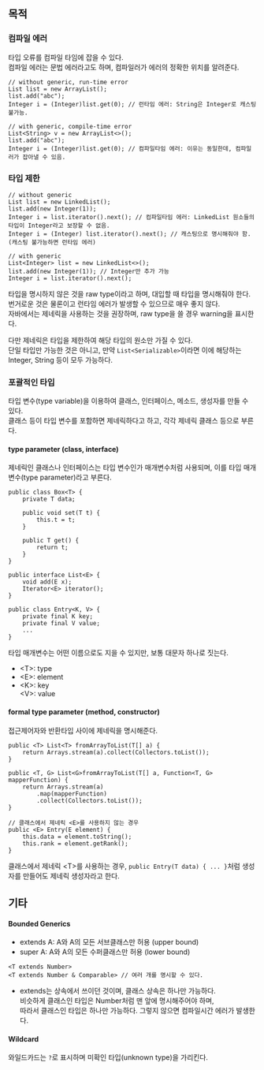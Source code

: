 ## 목적
### 컴파일 에러
타입 오류를 컴파일 타임에 잡을 수 있다.  
컴파일 에러는 문법 에러라고도 하며, 컴파일러가 에러의 정확한 위치를 알려준다.
```
// without generic, run-time error
List list = new ArrayList();
list.add("abc");
Integer i = (Integer)list.get(0); // 런타임 에러: String은 Integer로 캐스팅 불가능.

// with generic, compile-time error
List<String> v = new ArrayList<>();
list.add("abc");
Integer i = (Integer)list.get(0); // 컴파일타임 에러: 이유는 동일한데, 컴파일러가 잡아낼 수 있음.
```
### 타입 제한
```
// without generic
List list = new LinkedList();
list.add(new Integer(1));
Integer i = list.iterator().next(); // 컴파일타임 에러: LinkedList 원소들의 타입이 Integer라고 보장할 수 없음.
Integer i = (Integer) list.iterator().next(); // 캐스팅으로 명시해줘야 함. (캐스팅 불가능하면 런타임 에러)

// with generic
List<Integer> list = new LinkedList<>();
list.add(new Integer(1)); // Integer만 추가 가능
Integer i = list.iterator().next();
```
타입을 명시하지 않은 것을 raw type이라고 하며, 대입할 때 타입을 명시해줘야 한다.  
번거로운 것은 물론이고 런타임 에러가 발생할 수 있으므로 매우 좋지 않다.  
자바에서는 제네릭을 사용하는 것을 권장하며, raw type을 쓸 경우 warning을 표시한다.  
   
다만 제네릭은 타입을 제한하여 해당 타입의 원소만 가질 수 있다.  
단일 타입만 가능한 것은 아니고, 만약 `List<Serializable>`이라면 이에 해당하는 Integer, String 등이 모두 가능하다.
### 포괄적인 타입
타입 변수(type variable)을 이용하여 클래스, 인터페이스, 메소드, 생성자를 만들 수 있다.  
클래스 등이 타입 변수를 포함하면 제네릭하다고 하고, 각각 제네릭 클래스 등으로 부른다.
#### type parameter (class, interface)
제네릭인 클래스나 인터페이스는 타입 변수인가 매개변수처럼 사용되며, 이를 타입 매개변수(type parameter)라고 부른다.
```
public class Box<T> {
    private T data;
    
    public void set(T t) {
        this.t = t;
    }
    
    public T get() {
        return t;
    }
}

public interface List<E> {
    void add(E x);
    Iterator<E> iterator();
}

public class Entry<K, V> {
    private final K key;
    private final V value;
    ...
}
```
타입 매개변수는 어떤 이름으로도 지을 수 있지만, 보통 대문자 하나로 짓는다.
- \<T>: type
- \<E>: element
- \<K>: key  
\<V>: value
#### formal type parameter (method, constructor)
접근제어자와 반환타입 사이에 제네릭을 명시해준다.
```
public <T> List<T> fromArrayToList(T[] a) {
    return Arrays.stream(a).collect(Collectors.toList());
}

public <T, G> List<G>fromArrayToList(T[] a, Function<T, G> mapperFunction) {
    return Arrays.stream(a)
        .map(mapperFunction)
        .collect(Collectors.toList());
}

// 클래스에서 제네릭 <E>를 사용하지 않는 경우
public <E> Entry(E element) {
    this.data = element.toString();
    this.rank = element.getRank();
}
```
클래스에서 제네릭 \<T>를 사용하는 경우, `public Entry(T data) { ... }`처럼 생성자를 만들어도 제네릭 생성자라고 한다.  

## 기타
#### Bounded Generics
- extends A: A와 A의 모든 서브클래스만 허용 (upper bound)
- super A: A와 A의 모든 수퍼클래스만 허용 (lower bound)
```
<T extends Number>
<T extends Number & Comparable> // 여러 개를 명시할 수 있다.
```
- extends는 상속에서 쓰이던 것이며, 클래스 상속은 하나만 가능하다.  
비슷하게 클래스인 타입은 Number처럼 맨 앞에 명시해주어야 하며,  
따라서 클래스인 타입은 하나만 가능하다. 그렇지 않으면 컴파일시간 에러가 발생한다.
#### Wildcard
와일드카드는 `?`로 표시하며 미확인 타입(unknown type)을 가리킨다.
